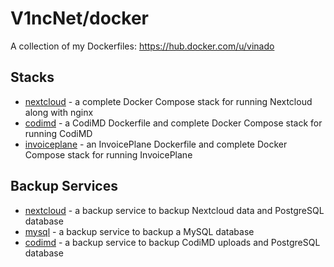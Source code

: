# V1ncNet/docker

A collection of my Dockerfiles: https://hub.docker.com/u/vinado

## Stacks

- [nextcloud](https://github.com/V1ncNet/docker/tree/master/nextcloud-nginx) - a complete Docker Compose stack for running Nextcloud along with nginx
- [codimd](https://github.com/V1ncNet/docker/tree/master/codimd) - a CodiMD Dockerfile and complete Docker Compose stack for running CodiMD
- [invoiceplane](https://github.com/V1ncNet/docker/tree/master/invoiceplane) - an InvoicePlane Dockerfile and complete Docker Compose stack for running InvoicePlane

## Backup Services

- [nextcloud](https://github.com/V1ncNet/docker/tree/master/backup-nextcloud) - a backup service to backup Nextcloud data and PostgreSQL database
- [mysql](https://github.com/V1ncNet/docker/tree/master/backup-mysql) - a backup service to backup a MySQL database
- [codimd](https://github.com/V1ncNet/docker/tree/master/backup-codimd) - a backup service to backup CodiMD uploads and PostgreSQL database
